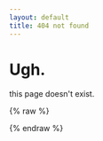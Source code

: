 ```yaml
---
layout: default
title: 404 not found
---
```


# Ugh.

<div id="random-message">this page doesn't exist.</div>

{% raw %}
  <script>
    const messages = [
      "This website is still under heavy construction, expect more 404s.",
      "Broken link found.",
      "Will this page ever be found?",
      "You're ahead of time. It haven't existed yet.",
      "Smells like empty."
      "You may make a request of this page. Or not."
      "What you're looking at now is the most famous HTTP error."
      'We found..."404 not".'
    ];
  
    const msg = messages[Math.floor(Math.random() * messages.length)];
    document.getElementById("random-message").innerText = msg;
  </script>
{% endraw %}
